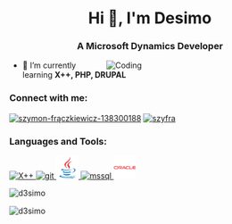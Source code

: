 <h1 align="center">Hi 👋, I'm Desimo</h1>
<h3 align="center">A Microsoft Dynamics Developer</h3>
<img align="right" alt="Coding" width="330" src="https://cdn.dribbble.com/users/1162077/screenshots/3848914/programmer.gif">

- 🌱 I’m currently learning **X++, PHP, DRUPAL**

<h3 align="left">Connect with me:</h3>
<p align="left">
<a href="https://linkedin.com/in/szymon-frączkiewicz-138300188" target="blank"><img align="center" src="https://raw.githubusercontent.com/rahuldkjain/github-profile-readme-generator/master/src/images/icons/Social/linked-in-alt.svg" alt="szymon-frączkiewicz-138300188" height="30" width="40" /></a>
<a href="https://www.hackerrank.com/szyfra" target="blank"><img align="center" src="https://raw.githubusercontent.com/rahuldkjain/github-profile-readme-generator/master/src/images/icons/Social/hackerrank.svg" alt="szyfra" height="30" width="40" /></a>
</p>

<h3 align="left">Languages and Tools:</h3>
<p align="left"> <a href="https://learn.microsoft.com/en-us/dynamicsax-2012/developer/x-language-programming-guide" target="_blank" rel="noreferrer"> <img src="https://alexk.gallerycdn.vsassets.io/extensions/alexk/vscode-xpp/0.5.0/1516615389332/Microsoft.VisualStudio.Services.Icons.Default" alt="X++" width="40" height="40"/> </a> <a href="https://git-scm.com/" target="_blank" rel="noreferrer"> <img src="https://www.vectorlogo.zone/logos/git-scm/git-scm-icon.svg" alt="git" width="40" height="40"/> </a> <a href="https://www.java.com" target="_blank" rel="noreferrer"> <img src="https://raw.githubusercontent.com/devicons/devicon/master/icons/java/java-original.svg" alt="java" width="40" height="40"/> </a> <a href="https://www.microsoft.com/en-us/sql-server" target="_blank" rel="noreferrer"> <img src="https://www.svgrepo.com/show/303229/microsoft-sql-server-logo.svg" alt="mssql" width="40" height="40"/> </a> <a href="https://www.oracle.com/" target="_blank" rel="noreferrer"> <img src="https://raw.githubusercontent.com/devicons/devicon/master/icons/oracle/oracle-original.svg" alt="oracle" width="40" height="40"/> </a></p>

<p align="left"> <img src="https://komarev.com/ghpvc/?username=d3simo&label=Profile%20views&color=0e75b6&style=flat" alt="d3simo" /> </p>

<p><img align="center" src="https://github-readme-streak-stats.herokuapp.com/?user=d3simo&" alt="d3simo" /></p>
